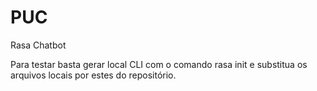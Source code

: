 # PUC
Rasa Chatbot

Para testar basta gerar local CLI com o comando rasa init e substitua os arquivos locais por estes do repositório.
